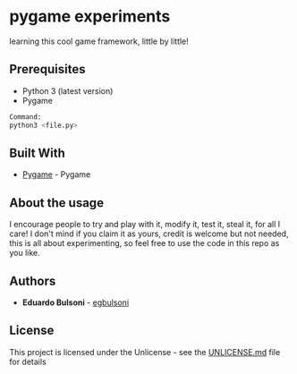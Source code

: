 # pygame experiments

learning this cool game framework, little by little!

## Prerequisites

- Python 3 (latest version)
- Pygame

```bash
Command:
python3 <file.py>

```

## Built With

- [Pygame](https://www.pygame.org/) - Pygame

## About the usage

I encourage people to try and play with it, modify it, test it, steal it, for all I care!
I don't mind if you claim it as yours, credit is welcome but not needed,
this is all about experimenting, so feel free to use the code in this repo as you like.

## Authors

- **Eduardo Bulsoni** - [egbulsoni](https://github.com/egbulsoni)

## License

This project is licensed under the Unlicense - see the [UNLICENSE.md](UNLICENSE.md) file for details
